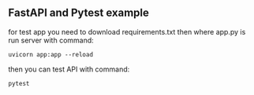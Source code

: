 <h2> FastAPI and Pytest example </h2>

for test app you need to download requirements.txt then where app.py is run server with command:

```
uvicorn app:app --reload
```

then you can test API with command:

```
pytest
```
